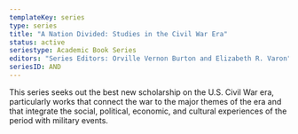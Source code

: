 ```yaml
---
templateKey: series
type: series
title: "A Nation Divided: Studies in the Civil War Era"
status: active
seriestype: Academic Book Series
editors: "Series Editors: Orville Vernon Burton and Elizabeth R. Varon"
seriesID: AND
---
```

This series seeks out the best new scholarship on the U.S. Civil War era, particularly works that connect the war to the major themes of the era and that integrate the social, political, economic, and cultural experiences of the period with military events.